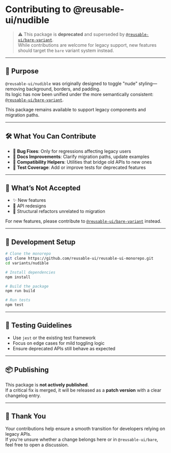 # Contributing to @reusable-ui/nudible

> ⚠️ This package is **deprecated** and superseded by [`@reusable-ui/bare-variant`](https://www.npmjs.com/package/@reusable-ui/bare-variant).  
> While contributions are welcome for legacy support, new features should target the `bare` variant system instead.

---

## 🧭 Purpose

`@reusable-ui/nudible` was originally designed to toggle "nude" styling—removing background, borders, and padding.  
Its logic has now been unified under the more semantically consistent: [`@reusable-ui/bare-variant`](https://www.npmjs.com/package/@reusable-ui/bare-variant).

This package remains available to support legacy components and migration paths.

---

## 🛠️ What You Can Contribute

- 🧹 **Bug Fixes**: Only for regressions affecting legacy users
- 📖 **Docs Improvements**: Clarify migration paths, update examples
- 🧩 **Compatibility Helpers**: Utilities that bridge old APIs to new ones
- 🧪 **Test Coverage**: Add or improve tests for deprecated features

---

## 🚫 What’s Not Accepted

- ✨ New features
- 🔄 API redesigns
- 🧱 Structural refactors unrelated to migration

For new features, please contribute to [`@reusable-ui/bare-variant`](https://www.npmjs.com/package/@reusable-ui/bare-variant) instead.

---

## 🧪 Development Setup

```bash
# Clone the monorepo
git clone https://github.com/reusable-ui/reusable-ui-monorepo.git
cd variants/nudible

# Install dependencies
npm install

# Build the package
npm run build

# Run tests
npm test
```

---

## 🧪 Testing Guidelines

- Use `jest` or the existing test framework
- Focus on edge cases for mild toggling logic
- Ensure deprecated APIs still behave as expected

---

## 📦 Publishing

This package is **not actively published**.  
If a critical fix is merged, it will be released as a **patch version** with a clear changelog entry.

---

## 🙏 Thank You

Your contributions help ensure a smooth transition for developers relying on legacy APIs.  
If you're unsure whether a change belongs here or in `@reusable-ui/bare`, feel free to open a discussion.
